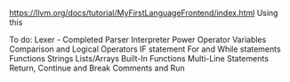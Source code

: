 https://llvm.org/docs/tutorial/MyFirstLanguageFrontend/index.html 
Using this

To do:
Lexer - Completed
Parser 
Interpreter
Power Operator
Variables
Comparison and Logical Operators
IF statement
For and While statements
Functions
Strings
Lists/Arrays
Built-In Functions
Multi-Line Statements
Return, Continue and Break
Comments and Run

